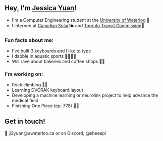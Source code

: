 <h2>Hey, I'm <a href="https://jessyuan.com">Jessica Yuan</a>! </h2>

<p>
  <ul>
    <li>I'm a Computer Engineering student at the <a href="https://uwaterloo.ca/">University of Waterloo</a> 🦆</li>
    <li>I interned at <a href="https://www.canadiansolar.com/">Canadian Solar</a>🌤 and  <a href="https://www.ttc.ca/">Toronto Transit Commission</a>🚆   </li>
    
  </ul>
</p>
 
<h3>Fun facts about me:</h3>
<p>
  <ul>
    <li>I've built 3 keyboards and <a href="https://monkeytype.com/profile/sheep1">I like to type</a> </li>
    <li>I dabble in aquatic sports 🤽‍♀️🏊‍♀️</li>
    <li>Will rave about bakeries and coffee shops 🍞🍵 </li>

  </ul>
</p>

<h3>I'm working on:</h3>
<p> 
    <ul> 
        <li> Rock climbing 🧗‍♀️ </li>
        <li> Learning DVORAK keyboard layout </li>
        <li> Developing a machine learning or neurolink project to help advance the medical field </li>
        <li> Finishing One Piece (ep. 778) 🏴‍☠️ </li>
    </ul> 
</p>

<h2> Get in touch!</h2>
<p> 
    <!-- <li> Discord</li> -->
    📧 jl2yuan@uwaterloo.ca or on Discord, @sheeepi

</p>
